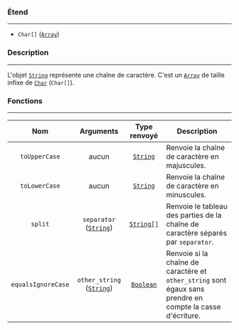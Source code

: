 ### Étend
---
- `Char[]` ([`Array`](./Array.md))

### Description
---
L'objet [`String`](./String.md) représente une chaîne de caractère. C'est un [`Array`](./Array.md) de taille infixe de [`Char`](./Char.md) (`Char[]`).

### Fonctions
---

|        Nom         |                Arguments                 |       Type renvoyé        | Description                                                                                                |
| :----------------: | :--------------------------------------: | :-----------------------: | ---------------------------------------------------------------------------------------------------------- |
|   `toUpperCase`    |                  aucun                   |  [`String`](./String.md)  | Renvoie la chaîne de caractère en majuscules.                                                              |
|   `toLowerCase`    |                  aucun                   |  [`String`](./String.md)  | Renvoie la chaîne de caractère en minuscules.                                                              |
|      `split`       |  `separator` ([`String`](./String.md))   | [`String[]`](./Array.md)  | Renvoie le tableau des parties de la chaîne de caractère séparés par `separator`.                          |
| `equalsIgnoreCase` | `other_string` ([`String`](./String.md)) | [`Boolean`](./Boolean.md) | Renvoie si la chaîne de caractère et `other_string` sont égaux sans prendre en compte la casse d'écriture. |


